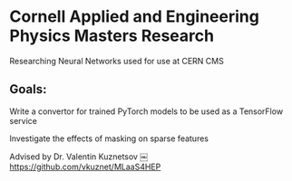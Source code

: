 # Cornell Applied and Engineering Physics Masters Research
Researching Neural Networks used for use at CERN CMS

## Goals: 
Write a convertor for trained PyTorch models to be used as a TensorFlow service

Investigate the effects of masking on sparse features


Advised by Dr. Valentin Kuznetsov
￼
https://github.com/vkuznet/MLaaS4HEP
